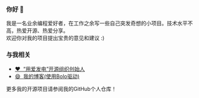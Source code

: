 ### 你好 👋

我是一名业余编程爱好者，在工作之余写一些自己突发奇想的小项目。技术水平不高，热爱开源、热爱分享。  
欢迎你对我的项目提出宝贵的意见和建议 :)  

### 与我相关 
* [❤️&nbsp;&nbsp;“用爱发电”开源组织创始人](https://programmingwithlove.stackoverflow.wiki)
* [😄&nbsp;&nbsp;我的博客\(使用Bolo驱动\)](https://www.stackoverflow.wiki)

更多我的开源项目请参阅我的GitHub个人仓库！
